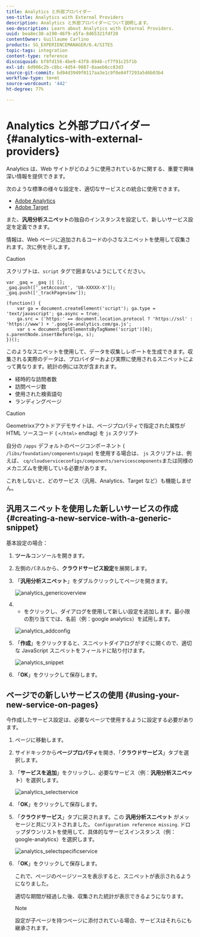 ```yaml
---
title: Analytics と外部プロバイダー
seo-title: Analytics with External Providers
description: Analytics と外部プロバイダーについて説明します。
seo-description: Learn about Analytics with External Providers.
uuid: bea8ec38-a190-46f9-a5fa-8d65321fdf20
contentOwner: Guillaume Carlino
products: SG_EXPERIENCEMANAGER/6.4/SITES
topic-tags: integration
content-type: reference
discoiquuid: bf8fd156-4be9-43f8-8948-cf7f91c25f1b
exl-id: 6d906c2b-c8bc-4d54-9887-8aaeb6cc83d3
source-git-commit: bd94d3949f0117aa3e1c9f0e84f7293a5d6b03b4
workflow-type: tm+mt
source-wordcount: '442'
ht-degree: 77%

---
```


# Analytics と外部プロバイダー{#analytics-with-external-providers}

Analytics は、Web サイトがどのように使用されているかに関する、重要で興味深い情報を提供できます。

次のような標準の様々な設定を、適切なサービスとの統合に使用できます。

* [Adobe Analytics](/help/sites-administering/adobeanalytics.md)
* [Adobe Target](/help/sites-administering/target.md)

また、**汎用分析スニペット**&#x200B;の独自のインスタンスを設定して、新しいサービス設定を定義できます。

情報は、Web ページに追加されるコードの小さなスニペットを使用して収集されます。次に例を示します。

>[!CAUTION]
>
>スクリプトは、`script` タグで囲まないようにしてください。

```
var _gaq = _gaq || [];
_gaq.push(['_setAccount', 'UA-XXXXX-X']);
_gaq.push(['_trackPageview']);

(function() {
    var ga = document.createElement('script'); ga.type = 'text/javascript'; ga.async = true;
    ga.src = ('https:' == document.location.protocol ? 'https://ssl' : 'https://www') + '.google-analytics.com/ga.js';
    var s = document.getElementsByTagName('script')[0]; s.parentNode.insertBefore(ga, s);
})();
```

このようなスニペットを使用して、データを収集しレポートを生成できます。収集される実際のデータは、プロバイダーおよび実際に使用されるスニペットによって異なります。統計の例には次が含まれます。

* 経時的な訪問者数
* 訪問ページ数
* 使用された検索語句
* ランディングページ

>[!CAUTION]
>
>Geometrixxアウトドアデモサイトは、ページプロパティで指定された属性が HTML ソースコード ( `</html>` endtag) を `js` スクリプト
>
>
>自分の `/apps` デフォルトのページコンポーネント ( `/libs/foundation/components/page`) を使用する場合は、 `js` スクリプトは、例えば、 `cq/cloudserviceconfigs/components/servicescomponents`または同様のメカニズムを使用している必要があります。
>
>
>これをしないと、どのサービス（汎用、Analytics、Target など）も機能しません。

## 汎用スニペットを使用した新しいサービスの作成 {#creating-a-new-service-with-a-generic-snippet}

基本設定の場合：

1. **ツール**&#x200B;コンソールを開きます。

1. 左側のパネルから、**クラウドサービス設定**&#x200B;を展開します。

1. 「**汎用分析スニペット**」をダブルクリックしてページを開きます。

   ![analytics_genericoverview](assets/analytics_genericoverview.png)

1. + をクリックし、ダイアログを使用して新しい設定を追加します。最小限の割り当てでは、名前（例：google analytics）を試用します。

   ![analytics_addconfig](assets/analytics_addconfig.png)

1. 「**作成**」をクリックすると、スニペットダイアログがすぐに開くので、適切な JavaScript スニペットをフィールドに貼り付けます。

   ![analytics_snippet](assets/analytics_snippet.png)

1. 「**OK**」をクリックして保存します。

## ページでの新しいサービスの使用 {#using-your-new-service-on-pages}

今作成したサービス設定は、必要なページで使用するように設定する必要があります。

1. ページに移動します。

1. サイドキックから&#x200B;**ページプロパティ**&#x200B;を開き、「**クラウドサービス**」タブを選択します。

1. 「**サービスを追加**」をクリックし、必要なサービス（例：**汎用分析スニペット**）を選択します。

   ![analytics_selectservice](assets/analytics_selectservice.png)

1. 「**OK**」をクリックして保存します。

1. 「**クラウドサービス**」タブに戻されます。この **汎用分析スニペット** がメッセージと共にリストされました。 `Configuration reference missing`. ドロップダウンリストを使用して、具体的なサービスインスタンス（例：google-analytics）を選択します。

   ![analytics_selectspecificservice](assets/analytics_selectspecificservice.png)

1. 「**OK**」をクリックして保存します。

   これで、ページのページソースを表示すると、スニペットが表示されるようになりました。

   適切な期間が経過した後、収集された統計が表示できるようになります。

   >[!NOTE]
   >
   >設定が子ページを持つページに添付されている場合、サービスはそれらにも継承されます。
